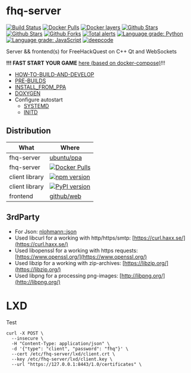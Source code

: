 # fhq-server

[![Build Status](https://travis-ci.org/freehackquest/fhq-server.svg?branch=master)](https://travis-ci.org/freehackquest/fhq-server) [![Docker Pulls](https://img.shields.io/docker/pulls/freehackquest/fhq-server.svg)](https://hub.docker.com/r/freehackquest/fhq-server/) [![Docker layers](https://images.microbadger.com/badges/image/freehackquest/fhq-server.svg)](https://microbadger.com/images/freehackquest/fhq-server) [![Github Stars](https://img.shields.io/github/stars/freehackquest/fhq-server.svg?label=github%20%E2%98%85)](https://github.com/freehackquest/fhq-server/) [![Github Stars](https://img.shields.io/github/contributors/freehackquest/fhq-server.svg)](https://github.com/freehackquest/fhq-server/) [![Github Forks](https://img.shields.io/github/forks/freehackquest/fhq-server.svg?label=github%20forks)](https://github.com/freehackquest/fhq-server/) [![Total alerts](https://img.shields.io/lgtm/alerts/g/freehackquest/fhq-server.svg?logo=lgtm&logoWidth=18)](https://lgtm.com/projects/g/freehackquest/fhq-server/alerts/) [![Language grade: Python](https://img.shields.io/lgtm/grade/python/g/freehackquest/fhq-server.svg?logo=lgtm&logoWidth=18)](https://lgtm.com/projects/g/freehackquest/fhq-server/context:python) [![Language grade: JavaScript](https://img.shields.io/lgtm/grade/javascript/g/freehackquest/fhq-server.svg?logo=lgtm&logoWidth=18)](https://lgtm.com/projects/g/freehackquest/fhq-server/context:javascript) [![deepcode](https://www.deepcode.ai/api/gh/badge?key=eyJhbGciOiJIUzI1NiIsInR5cCI6IkpXVCJ9.eyJwbGF0Zm9ybTEiOiJnaCIsIm93bmVyMSI6ImZyZWVoYWNrcXVlc3QiLCJyZXBvMSI6ImZocS1zZXJ2ZXIiLCJpbmNsdWRlTGludCI6ZmFsc2UsImF1dGhvcklkIjoxNTY0MSwiaWF0IjoxNjAxNTQ5MzE2fQ.UBFXoYtnCuMZfzi2pD51K4m46MSVwD8yvqgI0EMoEjY)](https://www.deepcode.ai/app/gh/freehackquest/fhq-server/_/dashboard?utm_content=gh%2Ffreehackquest%2Ffhq-server)


Server && frontend(s) for FreeHackQuest on C++ Qt and WebSockets


**!!! FAST START YOUR GAME** [here (based on docker-compose)](https://github.com/freehackquest/freehackquest-start-game)!!!

* [HOW-TO-BUILD-AND-DEVELOP](https://github.com/freehackquest/fhq-server/tree/master/install/HOW-TO-BUILD-AND-DEVELOP.md)
* [PRE-BUILDS](https://github.com/freehackquest/fhq-server/tree/master/install/PRE-BUILDS.md)
* [INSTALL_FROM_PPA](https://github.com/freehackquest/fhq-server/tree/master/install/INSTALL_FROM_PPA.md)
* [DOXYGEN](https://freehackquest.com/doxygen/)
* Configure autostart
	* [SYSTEMD](install/SYSTEMD.md)
	* [INITD](install/INITD.md)

## Distribution

| What           | Where         |
| -------------- | ------------- |
| fhq-server     | [ubuntu/ppa](https://launchpad.net/~freehackquest/+archive/ubuntu/fhq-server)  |
| fhq-server     | [![Docker Pulls](https://img.shields.io/docker/pulls/freehackquest/fhq-server.svg)](https://hub.docker.com/r/freehackquest/fhq-server/)  |
| client library | [![npm version](https://badge.fury.io/js/freehackquest-libclient-js.svg)](https://badge.fury.io/js/freehackquest-libclient-web-js) |
| client library | [![PyPI version](https://badge.fury.io/py/libfreehackquestclient.svg)](https://badge.fury.io/py/libfreehackquestclient) |
| frontend       | [github/web](https://github.com/freehackquest/frontend) |

## 3rdParty

* For Json: [nlohmann::json](https://github.com/nlohmann/json)
* Used libcurl for a working with http/https/smtp: [https://curl.haxx.se/](https://curl.haxx.se/)
* Used libopenssl for a working with https requests: [https://www.openssl.org/](https://www.openssl.org/)
* Used libzip for a working with zip-archives: [https://libzip.org/](https://libzip.org/)
* Used libpng for a processing png-images: [http://libpng.org/](http://libpng.org/)


# LXD

Test
```
curl -X POST \
  --insecure \
  -H "Content-Type: application/json" \
  -d '{"type": "client", "password": "fhq"}' \
  --cert /etc/fhq-server/lxd/client.crt \
  --key /etc/fhq-server/lxd/client.key \
  --url "https://127.0.0.1:8443/1.0/certificates" \
```